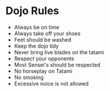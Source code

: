 Dojo Rules
==========
* Always be on time
* Always take off your shoes
* Feet should be washed
* Keep the dojo tidy
* Never bring live blades on the tatami
* Respect your opponents
* Most Sensei's should be respected
* No horseplay on Tatami
* No smoking 
* Excessive noice is not allowed
